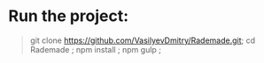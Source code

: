# Run the project:

> git clone https://github.com/VasilyevDmitry/Rademade.git;
> cd Rademade ;
> npm install ;
> npm gulp ;
